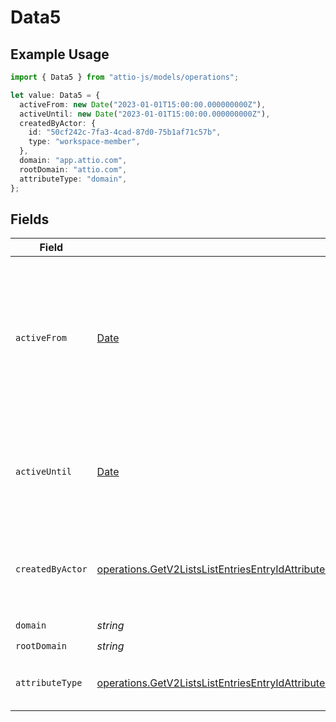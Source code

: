 # Data5

## Example Usage

```typescript
import { Data5 } from "attio-js/models/operations";

let value: Data5 = {
  activeFrom: new Date("2023-01-01T15:00:00.000000000Z"),
  activeUntil: new Date("2023-01-01T15:00:00.000000000Z"),
  createdByActor: {
    id: "50cf242c-7fa3-4cad-87d0-75b1af71c57b",
    type: "workspace-member",
  },
  domain: "app.attio.com",
  rootDomain: "attio.com",
  attributeType: "domain",
};
```

## Fields

| Field                                                                                                                                                                                                                                                                                      | Type                                                                                                                                                                                                                                                                                       | Required                                                                                                                                                                                                                                                                                   | Description                                                                                                                                                                                                                                                                                | Example                                                                                                                                                                                                                                                                                    |
| ------------------------------------------------------------------------------------------------------------------------------------------------------------------------------------------------------------------------------------------------------------------------------------------ | ------------------------------------------------------------------------------------------------------------------------------------------------------------------------------------------------------------------------------------------------------------------------------------------ | ------------------------------------------------------------------------------------------------------------------------------------------------------------------------------------------------------------------------------------------------------------------------------------------ | ------------------------------------------------------------------------------------------------------------------------------------------------------------------------------------------------------------------------------------------------------------------------------------------ | ------------------------------------------------------------------------------------------------------------------------------------------------------------------------------------------------------------------------------------------------------------------------------------------ |
| `activeFrom`                                                                                                                                                                                                                                                                               | [Date](https://developer.mozilla.org/en-US/docs/Web/JavaScript/Reference/Global_Objects/Date)                                                                                                                                                                                              | :heavy_check_mark:                                                                                                                                                                                                                                                                         | The point in time at which this value was made "active". `active_from` can be considered roughly analogous to `created_at`.                                                                                                                                                                | 2023-01-01T15:00:00.000000000Z                                                                                                                                                                                                                                                             |
| `activeUntil`                                                                                                                                                                                                                                                                              | [Date](https://developer.mozilla.org/en-US/docs/Web/JavaScript/Reference/Global_Objects/Date)                                                                                                                                                                                              | :heavy_check_mark:                                                                                                                                                                                                                                                                         | The point in time at which this value was deactivated. If `null`, the value is active.                                                                                                                                                                                                     | 2023-01-01T15:00:00.000000000Z                                                                                                                                                                                                                                                             |
| `createdByActor`                                                                                                                                                                                                                                                                           | [operations.GetV2ListsListEntriesEntryIdAttributesAttributeValuesDataEntriesAttributesValuesResponse200ApplicationJSONCreatedByActor](../../models/operations/getv2listslistentriesentryidattributesattributevaluesdataentriesattributesvaluesresponse200applicationjsoncreatedbyactor.md) | :heavy_check_mark:                                                                                                                                                                                                                                                                         | The actor that created this value.                                                                                                                                                                                                                                                         | {<br/>"type": "workspace-member",<br/>"id": "50cf242c-7fa3-4cad-87d0-75b1af71c57b"<br/>}                                                                                                                                                                                                   |
| `domain`                                                                                                                                                                                                                                                                                   | *string*                                                                                                                                                                                                                                                                                   | :heavy_check_mark:                                                                                                                                                                                                                                                                         | N/A                                                                                                                                                                                                                                                                                        | app.attio.com                                                                                                                                                                                                                                                                              |
| `rootDomain`                                                                                                                                                                                                                                                                               | *string*                                                                                                                                                                                                                                                                                   | :heavy_check_mark:                                                                                                                                                                                                                                                                         | N/A                                                                                                                                                                                                                                                                                        | attio.com                                                                                                                                                                                                                                                                                  |
| `attributeType`                                                                                                                                                                                                                                                                            | [operations.GetV2ListsListEntriesEntryIdAttributesAttributeValuesDataEntriesAttributesValuesResponse200ApplicationJSONAttributeType](../../models/operations/getv2listslistentriesentryidattributesattributevaluesdataentriesattributesvaluesresponse200applicationjsonattributetype.md)   | :heavy_check_mark:                                                                                                                                                                                                                                                                         | The attribute type of the value.                                                                                                                                                                                                                                                           | domain                                                                                                                                                                                                                                                                                     |